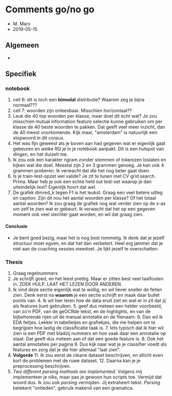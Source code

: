# Comments go/no go

* M. Marx
* 2019-05-15


## Algemeen

*  

## Specifiek

### notebook

1. cell 6: dit is toch een **bimodal** distributie? Waarom zeg je bijna normaal???
2. cell 7: woorden zijn onleesbaar. Misschien horizontaal??
3. Leuk die 40 top woorden per klasse, maar doet dit echt wat? Je zou misschien mutual information feature selectie kunne gebruiken om per klasse de 40 beste woorden te pakken. Dat geeft veel meer inzicht, dan de 40 meest voorkomende. Kijk maar, "amsterdam" is natuurlijk een stopwoord in dit corpus.
4. Het was fijn geweest als je boven aan had gegeven wat er eigenlijk gaat gebeuren en welke RQ je in je notebook aanpakt. Dit is een hutspot van dingen, en het duizelt me. 
5. Ik zou ook een karakter ngram zonder stemmen of tokenizen loslaten en kijken wat die doet. Meestal zijn 2 en 3 grammen genoeg. Je kan ook 4 grammen proberen. Ik verwacht dat die het nog beter gaat doen.
6. Is je train-test-opzet wel valide? Je zit te tunen met CV grid search. Prima. Maar heb je ook een echte held out test-set waarop je dan uiteindelijk test? Eigenlijk hoort dat wel.  
7. De grafek dimred_k tegen F1 is het leukst. Graag een veel betere uitleg en caption: Zijn dit nou het aantal woorden per klasse? Of het totaal aantal woorden? Ik zou graag de grafiek nog wat verder zien op de x-as om zelf te zien wat er gebeurt. Ik verwacht dat het op een gegeven moment ook veel slechter gaat worden, en wil dat graag zien.

#### Conclusie

* Je bent goed bezig, maar het is nog best rommelig. Ik denk dat je jezelf structuur moet egven, en dat het dan verbetert. Heel erg jammer dat je niet aan de coaching sessies meedoet. Je lijkt jezelf te overschatten.


### Thesis 

1. Graag regelnummers 
2. Je schrijft goed, en het leest prettig. Maar er zitten best veel taalfouten in. ZOEK HULP. LAAT HET LEZEN DOOR ANDEREN.
3. Ik vind deze sectie eigenlijk wat te wollig, en wil liever sneller de feiten zien. Denk eerst na **waarom** je een sectie schrijft en maak daar bullet points van.
    4. Ik wil hier leren hoe de data eruit ziet en wat er in zit dat jij als features kunt gebruiken.
    5. geef dus meteen een helder voorbeeld, van zo'n PDF, van de geOCRde tekst, en de highlights, en van de bijbehorende rijen uit de manual annotatie en de filenaam.
    6. Dan wil ik EDA feitjes. Lekker in tabelletjes en grafiekjes, die me helpen om te begrijpen hoe lastig de classificatie taak is.
        7. Iets typisch dat ik hier wil zien is een PDF met bladzij nummers en hoe vaak daar een annotatie op staat. Dat geeft dus meteen aan of dat een goede feature is.
        8. Ook het aantal annotaties per pagina
        9. Dus kijk naar wat je je classifier voedt als features en zorg dat je die hier allemaal "laat zien".
10. **Volgorde**
    11. Ik zou eerst de cleane dataset beschrijven, en allicht even kort de problemen met de ruwe dataset.
    12. Daarna kan je je preprocessing beschrijven.
13. *Two different parsing methods are implemented.* Volgens mij implementeer je niks, maar pas je gewoon hun scripts toe. Vermijd dat woord dus. Ik zou ook *parsing* vermijden. Jij extraheert tekst. *Parsing* betekent "ontleden", gebruik makend van een gramatica.
